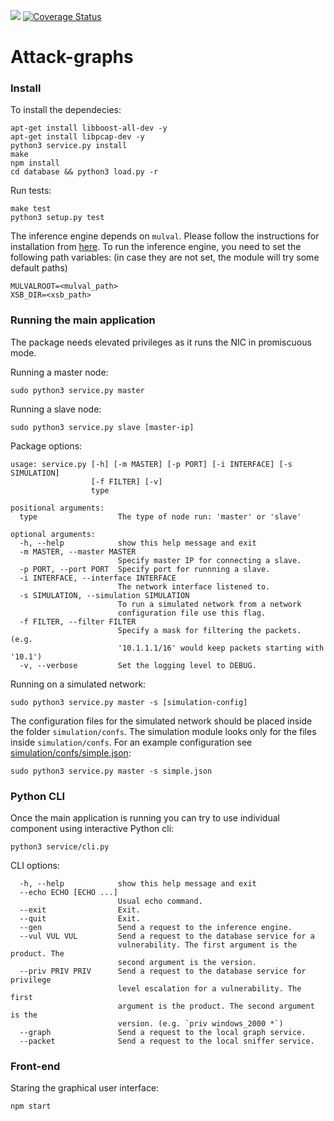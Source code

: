 ![ ](https://travis-ci.org/cyberImperial/attack-graphs.svg?branch=master) [![Coverage Status](https://coveralls.io/repos/github/cyberImperial/attack-graphs/badge.svg?branch=master)](https://coveralls.io/github/cyberImperial/attack-graphs?branch=master)

# Attack-graphs

### Install
To install the dependecies:
```
apt-get install libboost-all-dev -y
apt-get install libpcap-dev -y
python3 service.py install
make
npm install
cd database && python3 load.py -r
```

Run tests:
```
make test
python3 setup.py test
```

The inference engine depends on `mulval`. Please follow the instructions for installation from [here](http://people.cs.ksu.edu/~xou/mulval/). To run the inference engine, you need to set the following path variables: (in case they are not set, the module will try some default paths)
```
MULVALROOT=<mulval_path>
XSB_DIR=<xsb_path>
```

### Running the main application

The package needs elevated privileges as it runs the NIC in promiscuous mode.


Running a master node:
```
sudo python3 service.py master
```

Running a slave node:
```
sudo python3 service.py slave [master-ip]
``` 

Package options:
```
usage: service.py [-h] [-m MASTER] [-p PORT] [-i INTERFACE] [-s SIMULATION]
                  [-f FILTER] [-v]
                  type

positional arguments:
  type                  The type of node run: 'master' or 'slave'

optional arguments:
  -h, --help            show this help message and exit
  -m MASTER, --master MASTER
                        Specify master IP for connecting a slave.
  -p PORT, --port PORT  Specify port for runnning a slave.
  -i INTERFACE, --interface INTERFACE
                        The network interface listened to.
  -s SIMULATION, --simulation SIMULATION
                        To run a simulated network from a network
                        configuration file use this flag.
  -f FILTER, --filter FILTER
                        Specify a mask for filtering the packets. (e.g.
                        '10.1.1.1/16' would keep packets starting with '10.1')
  -v, --verbose         Set the logging level to DEBUG.
```

Running on a simulated network:
```
sudo python3 service.py master -s [simulation-config]
```

The configuration files for the simulated network should be placed inside the folder `simulation/confs`. The simulation module looks only for the files inside `simulation/confs`. For an example configuration see [simulation/confs/simple.json](https://github.com/cyberImperial/attack-graphs/blob/master/simulation/confs/simple.json):
```
sudo python3 service.py master -s simple.json
```

### Python CLI

Once the main application is running you can try to use individual component using interactive Python cli:
```
python3 service/cli.py
```

CLI options:
```
  -h, --help            show this help message and exit
  --echo ECHO [ECHO ...]
                        Usual echo command.
  --exit                Exit.
  --quit                Exit.
  --gen                 Send a request to the inference engine.
  --vul VUL VUL         Send a request to the database service for a
                        vulnerability. The first argument is the product. The
                        second argument is the version.
  --priv PRIV PRIV      Send a request to the database service for privilege
                        level escalation for a vulnerability. The first
                        argument is the product. The second argument is the
                        version. (e.g. `priv windows_2000 *`)
  --graph               Send a request to the local graph service.
  --packet              Send a request to the local sniffer service.
```

### Front-end

Staring the graphical user interface:
```
npm start
```
